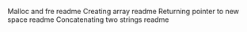 Malloc and fre readme
Creating array readme
Returning pointer to new space readme
Concatenating two strings readme
